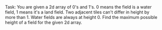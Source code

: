 Task: 
You are given a 2d array of 0's and 1's. 0 means the field is a water field, 1 means it's a land field. Two adjacent tiles can't differ in height by more than 1. Water fields are always at height 0. Find the maximum possible height of a field for the given 2d array.
